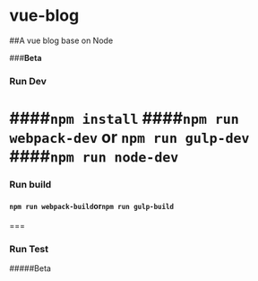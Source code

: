 # vue-blog
##A vue blog base on Node

###**Beta**

### Run Dev
####`npm install`
####`npm run webpack-dev` or `npm run gulp-dev`
####`npm run node-dev` 
===
### Run build
#### `npm run webpack-build`or`npm run gulp-build`
===
### Run Test
#####Beta